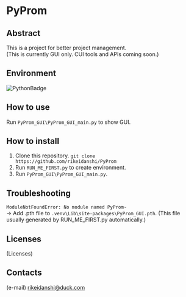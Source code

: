 # PyProm
## Abstract
This is a project for better project management.  
(This is currently GUI only. CUI tools and APIs coming soon.)  
## Environment
![PythonBadge](https://img.shields.io/badge/Python-3.10-%3776AB?logo=python)  
## How to use
Run `PyProm_GUI\PyProm_GUI_main.py` to show GUI.  
## How to install
1. Clone this repository. `git clone https://github.com/rikeidanshi/PyProm`  
2. Run `RUN_ME_FIRST.py` to create environment.
3. Run `PyProm_GUI\PyProm_GUI_main.py`.  
## Troubleshooting
`ModuleNotFoundError: No module named PyProm~`  
-> Add .pth file to `.venv\Lib\site-packages\PyProm_GUI.pth`. (This file usually generated by RUN_ME_FIRST.py automatically.)  
## Licenses
(Licenses)
## Contacts
(e-mail) rikeidanshi@duck.com


